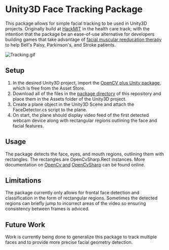 # Unity3D Face Tracking Package

This package allows for simple facial tracking to be used in Unity3D projects. Originally build at [HackMIT](https://hackmit.org/) in the health care track; with the intention that the package be an ease-of-use alternative for developers building games that take advantage of [facial muscular reeducation therapy](https://pubmed.ncbi.nlm.nih.gov/18470837/) to help Bell's Palsy, Parkinson's, and Stroke patients.

![Tracking.gif](README/Tracking.gif)

## Setup

1. In the desired Unity3D project, import the [OpenCV plus Unity package](https://assetstore.unity.com/packages/tools/integration/opencv-plus-unity-85928), which is free from the Asset Store.
2. Download all of the files in the [package directory](https://github.com/genkikadomatsu/unity3d-face-tracking/tree/main/package) of this repository and place them in the Assets folder of the Unity3D project.
3. Create a plane object in the Unity3D Scene and attach the FaceDetector.cs script to the plane.
4. On start, the plane should display video feed of the first detected webcam device along with rectangular regions outlining the face and facial features.

## Usage

The package detects the face, eyes, and mouth regions, outlining them with rectangles. The rectangles are OpenCvSharp.Rect instances. More documentation on [OpenCv and](https://opencv.org/) [OpenCvSharp](https://shimat.github.io/opencvsharp_docs/html/d69c29a1-7fb1-4f78-82e9-79be971c3d03.htm) can be found online.

## Limitations
The package currently only allows for frontal face detection and classification in the form of rectangular regions. Sometimes the detected regions can briefly jump to incorrect areas of the video so ensuring consistency between frames is adviced.

## Future Work
Work is currently being done to generalize this package to track multiple faces and to provide more precise facial geometry detection.

